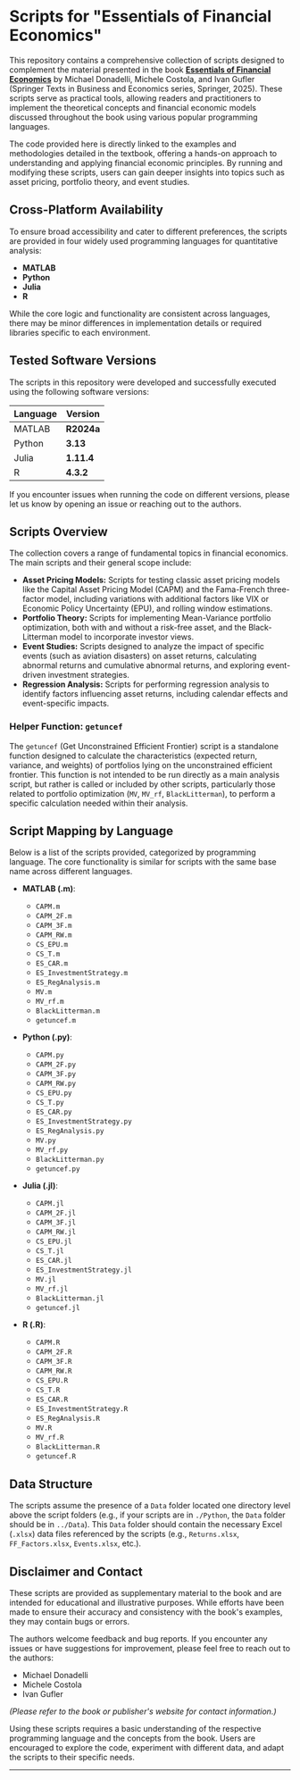 # Scripts for "Essentials of Financial Economics"

This repository contains a comprehensive collection of scripts designed to complement the material presented in the book **[Essentials of Financial Economics](https://link.springer.com/book/10.1007/978-3-031-86189-5)** by Michael Donadelli, Michele Costola, and Ivan Gufler (Springer Texts in Business and Economics series, Springer, 2025). These scripts serve as practical tools, allowing readers and practitioners to implement the theoretical concepts and financial economic models discussed throughout the book using various popular programming languages.

The code provided here is directly linked to the examples and methodologies detailed in the textbook, offering a hands-on approach to understanding and applying financial economic principles. By running and modifying these scripts, users can gain deeper insights into topics such as asset pricing, portfolio theory, and event studies.

## Cross-Platform Availability

To ensure broad accessibility and cater to different preferences, the scripts are provided in four widely used programming languages for quantitative analysis:

* **MATLAB**
* **Python**
* **Julia**
* **R**

While the core logic and functionality are consistent across languages, there may be minor differences in implementation details or required libraries specific to each environment.

## Tested Software Versions

The scripts in this repository were developed and successfully executed using the following software versions:

| Language | Version    |
| -------- | ---------- |
| MATLAB   | **R2024a** |
| Python   | **3.13**   |
| Julia    | **1.11.4**   |
| R        | **4.3.2**  |

If you encounter issues when running the code on different versions, please let us know by opening an issue or reaching out to the authors.

## Scripts Overview

The collection covers a range of fundamental topics in financial economics. The main scripts and their general scope include:

* **Asset Pricing Models:** Scripts for testing classic asset pricing models like the Capital Asset Pricing Model (CAPM) and the Fama-French three-factor model, including variations with additional factors like VIX or Economic Policy Uncertainty (EPU), and rolling window estimations.
* **Portfolio Theory:** Scripts for implementing Mean-Variance portfolio optimization, both with and without a risk-free asset, and the Black-Litterman model to incorporate investor views.
* **Event Studies:** Scripts designed to analyze the impact of specific events (such as aviation disasters) on asset returns, calculating abnormal returns and cumulative abnormal returns, and exploring event-driven investment strategies.
* **Regression Analysis:** Scripts for performing regression analysis to identify factors influencing asset returns, including calendar effects and event-specific impacts.

### Helper Function: `getuncef`

The `getuncef` (Get Unconstrained Efficient Frontier) script is a standalone function designed to calculate the characteristics (expected return, variance, and weights) of portfolios lying on the unconstrained efficient frontier. This function is not intended to be run directly as a main analysis script, but rather is called or included by other scripts, particularly those related to portfolio optimization (`MV`, `MV_rf`, `BlackLitterman`), to perform a specific calculation needed within their analysis.

## Script Mapping by Language

Below is a list of the scripts provided, categorized by programming language. The core functionality is similar for scripts with the same base name across different languages.

* **MATLAB (.m)**:

  * `CAPM.m`
  * `CAPM_2F.m`
  * `CAPM_3F.m`
  * `CAPM_RW.m`
  * `CS_EPU.m`
  * `CS_T.m`
  * `ES_CAR.m`
  * `ES_InvestmentStrategy.m`
  * `ES_RegAnalysis.m`
  * `MV.m`
  * `MV_rf.m`
  * `BlackLitterman.m`
  * `getuncef.m`

* **Python (.py)**:

  * `CAPM.py`
  * `CAPM_2F.py`
  * `CAPM_3F.py`
  * `CAPM_RW.py`
  * `CS_EPU.py`
  * `CS_T.py`
  * `ES_CAR.py`
  * `ES_InvestmentStrategy.py`
  * `ES_RegAnalysis.py`
  * `MV.py`
  * `MV_rf.py`
  * `BlackLitterman.py`
  * `getuncef.py`

* **Julia (.jl)**:

  * `CAPM.jl`
  * `CAPM_2F.jl`
  * `CAPM_3F.jl`
  * `CAPM_RW.jl`
  * `CS_EPU.jl`
  * `CS_T.jl`
  * `ES_CAR.jl`
  * `ES_InvestmentStrategy.jl`
  * `MV.jl`
  * `MV_rf.jl`
  * `BlackLitterman.jl`
  * `getuncef.jl`

* **R (.R)**:

  * `CAPM.R`
  * `CAPM_2F.R`
  * `CAPM_3F.R`
  * `CAPM_RW.R`
  * `CS_EPU.R`
  * `CS_T.R`
  * `ES_CAR.R`
  * `ES_InvestmentStrategy.R`
  * `ES_RegAnalysis.R`
  * `MV.R`
  * `MV_rf.R`
  * `BlackLitterman.R`
  * `getuncef.R`

## Data Structure

The scripts assume the presence of a `Data` folder located one directory level above the script folders (e.g., if your scripts are in `./Python`, the `Data` folder should be in `../Data`). This `Data` folder should contain the necessary Excel (`.xlsx`) data files referenced by the scripts (e.g., `Returns.xlsx`, `FF_Factors.xlsx`, `Events.xlsx`, etc.).

## Disclaimer and Contact

These scripts are provided as supplementary material to the book and are intended for educational and illustrative purposes. While efforts have been made to ensure their accuracy and consistency with the book's examples, they may contain bugs or errors.

The authors welcome feedback and bug reports. If you encounter any issues or have suggestions for improvement, please feel free to reach out to the authors:

* Michael Donadelli
* Michele Costola
* Ivan Gufler

*(Please refer to the book or publisher's website for contact information.)*

Using these scripts requires a basic understanding of the respective programming language and the concepts from the book. Users are encouraged to explore the code, experiment with different data, and adapt the scripts to their specific needs.

---
